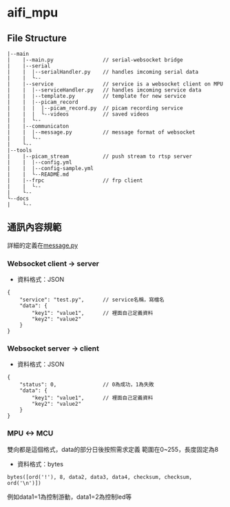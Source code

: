 # aifi_mpu
## File Structure
```
|--main
|    |--main.py                // serial-websocket bridge
|    |--serial                   
|    |  |--serialHandler.py    // handles imcoming serial data 
|    |  └--
|    |--service                // service is a websocket client on MPU
|    |  |--serviceHandler.py   // handles imcoming service data
|    |  |--template.py         // template for new service
|    |  |--picam_record        
|    |  |  |--picam_record.py  // picam recording service
|    |  |  └--videos           // saved videos
|    |  └--
|    |--communicaton
|    |  |--message.py          // message format of websocket
|    |  └--
|    └--
|--tools
|    |--picam_stream           // push stream to rtsp server
|    |  |--config.yml
|    |  |--config-sample.yml
|    |  └--README.md
|    |--frpc                   // frp client
|    |  └--
|    └--
└--docs
|    └--
```

## 通訊內容規範
詳細的定義在[message.py](main/communication/message.py)
### Websocket client -> server
- 資料格式：JSON
```
{
    "service": "test.py",      // service名稱，寫檔名
    "data": {
        "key1": "value1",      // 裡面自己定義資料
        "key2": "value2"
    }
}
```

### Websocket server -> client
- 資料格式：JSON
```
{
    "status": 0,               // 0為成功，1為失敗
    "data": {
        "key1": "value1",      // 裡面自己定義資料
        "key2": "value2"
    }
}
```

### MPU <-> MCU
雙向都是這個格式，data的部分日後按照需求定義
範圍在0~255，長度固定為8
- 資料格式：bytes
```
bytes([ord('!'), 8, data2, data3, data4, checksum, checksum, ord('\n')])
```
例如data1=1為控制游動，data1=2為控制led等